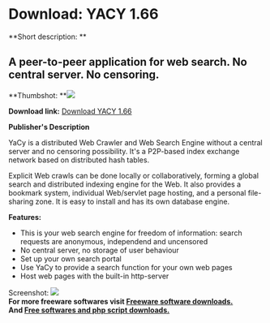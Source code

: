 # Download: YACY 1.66

**Short description: **

## A peer-to-peer application for web search. No central server. No censoring.

  
**Thumbshot: **![](http://www.freewarefiles.com/screenshot/yacy_md.jpg)   
  
**Download link:** [Download YACY 1.66](http://freesoftwares.boysofts.com/YACY_program_11188.html)  
  

**Publisher's Description**  
  

YaCy is a distributed Web Crawler and Web Search Engine without a central
server and no censoring possibility. It's a P2P-based index exchange network
based on distributed hash tables.

Explicit Web crawls can be done locally or collaboratively, forming a global
search and distributed indexing engine for the Web. It also provides a
bookmark system, individual Web/servlet page hosting, and a personal file-
sharing zone. It is easy to install and has its own database engine.

**Features:**

  * This is your web search engine for freedom of information: search requests are anonymous, independend and uncensored 
  * No central server, no storage of user behaviour 
  * Set up your own search portal 
  * Use YaCy to provide a search function for your own web pages 
  * Host web pages with the built-in http-server 

  
  
Screenshot: ![](http://www.freewarefiles.com/screenshot/yacy.jpg)  
**For more freeware softwares visit [Freeware software downloads.](http://freesoftwares.boysofts.com/)**   
**And [Free softwares and php script downloads.](http://www.boysofts.com/)**

